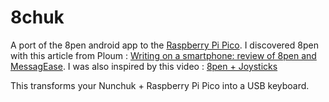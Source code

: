 # 8chuk

A port of the 8pen android app to the [Raspberry Pi Pico](https://www.raspberrypi.org/products/raspberry-pi-pico/).
I discovered 8pen with this article from Ploum : [Writing on a smartphone: review of 8pen and MessagEase](https://ploum.net/writing-on-a-smartphone-review-of-8pen-and-messagease/).
I was also inspired by this video : [8pen + Joysticks](https://www.youtube.com/watch?v=6g2_PZv7OM8)

This transforms your Nunchuk + Raspberry Pi Pico into a USB keyboard.